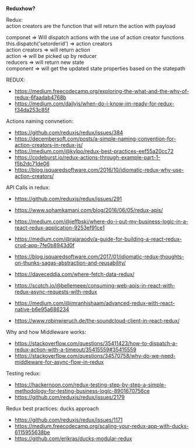 **Reduxhow?**  


Redux:  
action creators are the function that will return the action with payload  

componet => Will dispatch actions with the use of action creator functions  
this.dispatch('setorderid') => action creators   
action creators => will return action   
action => will be picked up by reducer  
reducers => will return new state  
component => will get the updated state properties based on the statepath  


REDUX: 
* https://medium.freecodecamp.org/exploring-the-what-and-the-why-of-redux-6faadab4768b
* https://medium.com/dailyjs/when-do-i-know-im-ready-for-redux-f34da253c85f

Actions naming convnetion:
* https://github.com/reduxjs/redux/issues/384
* https://decembersoft.com/posts/a-simple-naming-convention-for-action-creators-in-redux-js/
* https://medium.com/@kylpo/redux-best-practices-eef55a20cc72
* https://codeburst.io/redux-actions-through-example-part-1-f5b2dc71de06
* https://blog.isquaredsoftware.com/2016/10/idiomatic-redux-why-use-action-creators/

API Calls in redux: 
* https://github.com/reduxjs/redux/issues/291
* https://www.sohamkamani.com/blog/2016/06/05/redux-apis/
* https://medium.com/@jeffbski/where-do-i-put-my-business-logic-in-a-react-redux-application-9253ef91ce1
* https://medium.com/@rajaraodv/a-guide-for-building-a-react-redux-crud-app-7fe0b8943d0f
* https://blog.isquaredsoftware.com/2017/01/idiomatic-redux-thoughts-on-thunks-sagas-abstraction-and-reusability/
* https://daveceddia.com/where-fetch-data-redux/
* https://scotch.io/@bellemeee/consuming-web-apis-in-react-with-redux-async-requests-with-redux
* https://medium.com/@imranhishaam/advanced-redux-with-react-native-b6e95a686234

* https://www.robinwieruch.de/the-soundcloud-client-in-react-redux/

Why and how Middleware works:
* https://stackoverflow.com/questions/35411423/how-to-dispatch-a-redux-action-with-a-timeout/35415559#35415559
* https://stackoverflow.com/questions/34570758/why-do-we-need-middleware-for-async-flow-in-redux

Testing redux: 
* https://hackernoon.com/redux-testing-step-by-step-a-simple-methodology-for-testing-business-logic-8901670756ce
* https://github.com/reduxjs/redux/issues/2179

Redux best practices:
ducks approach
* https://github.com/reduxjs/redux/issues/1171
* https://medium.freecodecamp.org/scaling-your-redux-app-with-ducks-6115955638be
* https://github.com/erikras/ducks-modular-redux

